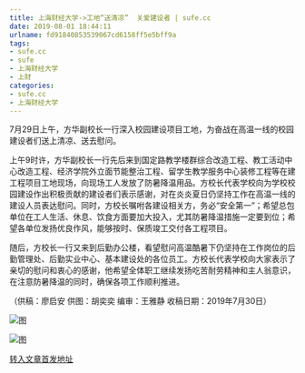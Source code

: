 ```yaml
---
title: 上海财经大学->工地“送清凉”  关爱建设者 | sufe.cc
date: 2019-08-01 18:44:11
urlname: fd91840853539067cd6158ff5e5bff9a
tags: 
- sufe.cc
- sufe
- 上海财经大学
- 上财
categories:
- sufe.cc
- 上海财经大学
---
```



7月29日上午，方华副校长一行深入校园建设项目工地，为奋战在高温一线的校园建设者们送上清凉、送去慰问。

上午9时许，方华副校长一行先后来到国定路教学楼群综合改造工程、教工活动中心改造工程、经济学院外立面节能整治工程、留学生教学服务中心装修工程等在建工程项目工地现场，向现场工人发放了防暑降温用品。方校长代表学校向为学校校园建设作出积极贡献的建设者们表示感谢，对在炎炎夏日仍坚持工作在高温一线的建设人员表达慰问。同时，方校长嘱咐各建设相关方，务必“安全第一”；希望总包单位在工人生活、休息、饮食方面要加大投入，尤其防暑降温措施一定要到位；希望各单位发扬优良作风，能够按时、保质竣工交付各工程项目。

随后，方校长一行又来到后勤办公楼，看望慰问高温酷暑下仍坚持在工作岗位的后勤管理处、后勤实业中心、基本建设处的各位员工。方校长代表学校向大家表示了亲切的慰问和衷心的感谢，他希望全体职工继续发扬吃苦耐劳精神和主人翁意识，在注意防暑降温的同时，确保各项工作顺利推进。

（供稿：廖启安 供图：胡奕奕 编审：王雅静 收稿日期：2019年7月30日）



![图](http://news.sufe.edu.cn/_upload/article/images/3f/01/e0d32b9545af9871ed68ab212aff/b09e7b08-dcc8-4bef-bb17-a06b28359b91.jpg)

![图](http://news.sufe.edu.cn/_upload/article/images/3f/01/e0d32b9545af9871ed68ab212aff/a9892974-83b1-4306-80c0-735ee3a8d833.jpg)

[转入文章首发地址](http://news.sufe.edu.cn/dc/47/c179a121927/page.htm)